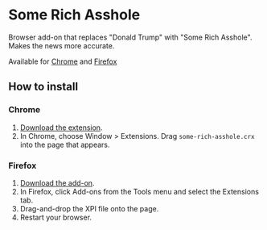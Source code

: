 Some Rich Asshole
=============

Browser add-on that replaces "Donald Trump" with "Some Rich Asshole". Makes the news more accurate.

Available for [Chrome](#Chrome) and [Firefox](#Firefox)

## How to install

### Chrome

 1. [Download the extension]().
 1. In Chrome, choose Window > Extensions.  Drag `some-rich-asshole.crx` into the page that appears.

### Firefox

 1. [Download the add-on]().
 1. In Firefox, click Add-ons from the Tools menu and select the Extensions tab.
 1. Drag-and-drop the XPI file onto the page.
 1. Restart your browser.
